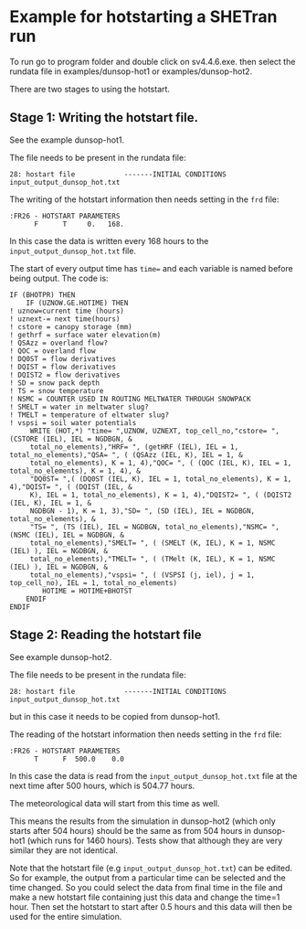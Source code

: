 # Example for hotstarting a SHETran run
To run go to program folder and double click on sv4.4.6.exe. then select the rundata file in examples/dunsop-hot1 or examples/dunsop-hot2.

There are two stages to using the hotstart.

## Stage 1: Writing the hotstart file.
See the example dunsop-hot1.

The file needs to be present in the rundata file:

    28: hostart file			-------INITIAL CONDITIONS                                    
    input_output_dunsop_hot.txt                                                                 

The writing of the hotstart information then needs setting in the `frd` file:

    :FR26 - HOTSTART PARAMETERS                                                     
          F      T     0.   168.

In this case the data is written every 168 hours to the `input_output_dunsop_hot.txt` file.

The start of every output time has `time=` and each variable is named before being output. The code is:


    IF (BHOTPR) THEN  
        IF (UZNOW.GE.HOTIME) THEN  
    ! uznow=current time (hours)
    ! uznext-= next time(hours)
    ! cstore = canopy storage (mm)
    ! gethrf = surface water elevation(m)
    ! QSAzz = overland flow?
    ! QOC = overland flow
    ! DQ0ST = flow derivatives
    ! DQIST = flow derivatives
    ! DQIST2 = flow derivatives
    ! SD = snow pack depth
    ! TS = snow temperature
    ! NSMC = COUNTER USED IN ROUTING MELTWATER THROUGH SNOWPACK
    ! SMELT = water in meltwater slug?
    ! TMELT = temperature of eltwater slug?
    ! vspsi = soil water potentials
         WRITE (HOT,*) "time= ",UZNOW, UZNEXT, top_cell_no,"cstore= ", (CSTORE (IEL), IEL = NGDBGN, &
         total_no_elements),"HRF= ", (getHRF (IEL), IEL = 1, total_no_elements),"QSA= ", ( (QSAzz (IEL, K), IEL = 1, &
         total_no_elements), K = 1, 4),"QOC= ", ( (QOC (IEL, K), IEL = 1, total_no_elements), K = 1, 4), &
         "DQ0ST= ",( (DQ0ST (IEL, K), IEL = 1, total_no_elements), K = 1, 4),"DQIST= ", ( (DQIST (IEL, &
         K), IEL = 1, total_no_elements), K = 1, 4),"DQIST2= ", ( (DQIST2 (IEL, K), IEL = 1, &
         NGDBGN - 1), K = 1, 3),"SD= ", (SD (IEL), IEL = NGDBGN, total_no_elements), &
         "TS= ", (TS (IEL), IEL = NGDBGN, total_no_elements),"NSMC= ", (NSMC (IEL), IEL = NGDBGN, &
         total_no_elements),"SMELT= ", ( (SMELT (K, IEL), K = 1, NSMC (IEL) ), IEL = NGDBGN, &
         total_no_elements),"TMELT= ", ( (TMelt (K, IEL), K = 1, NSMC (IEL) ), IEL = NGDBGN, &
         total_no_elements),"vspsi= ", ( (VSPSI (j, iel), j = 1, top_cell_no), IEL = 1, total_no_elements)
            HOTIME = HOTIME+BHOTST  
        ENDIF  
    ENDIF  


## Stage 2: Reading the hotstart file
See example dunsop-hot2.

The file needs to be present in the rundata file:

    28: hostart file			-------INITIAL CONDITIONS                                    
    input_output_dunsop_hot.txt                                                                 

but in this case it needs to be copied from dunsop-hot1.

The reading of the hotstart information then needs setting in the `frd` file:

    :FR26 - HOTSTART PARAMETERS                                                     
          T      F  500.0    0.0

In this case the data is read from the `input_output_dunsop_hot.txt` file at the next time after 500 hours, which is 504.77 hours.

The meteorological data will start from this time as well.

This means the results from the simulation in dunsop-hot2 (which only starts after 504 hours) should be the same as from 504 hours in dunsop-hot1 (which runs for 1460 hours). Tests show that although they are very similar they are not identical.


Note that the hotstart file (e.g `input_output_dunsop_hot.txt`) can be edited. So for example, the output from a particular time can be selected and the time changed. So you could select the data from final time in the file and make a new hotstart file containing just this data and change the time=1 hour. Then set the hotstart to start after 0.5 hours and this data will then be used for the entire simulation. 


 


